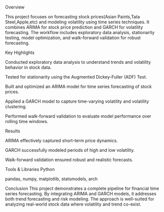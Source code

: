 Overview

This project focuses on forecasting stock prices(Asian Paints,Tata Steel,Apple,etc) and modeling volatility using time series techniques. It combines ARIMA for stock price prediction and GARCH for volatility forecasting. The workflow includes exploratory data analysis, stationarity testing, model optimization, and walk-forward validation for robust forecasting.

Key Highlights

Conducted exploratory data analysis to understand trends and volatility behavior in stock data.

Tested for stationarity using the Augmented Dickey-Fuller (ADF) Test.

Built and optimized an ARIMA model for time series forecasting of stock prices.

Applied a GARCH model to capture time-varying volatility and volatility clustering.

Performed walk-forward validation to evaluate model performance over rolling time windows.

Results

ARIMA effectively captured short-term price dynamics.

GARCH successfully modeled periods of high and low volatility.

Walk-forward validation ensured robust and realistic forecasts.

Tools & Libraries
Python

pandas, numpy, matplotlib, statsmodels, arch

Conclusion
This project demonstrates a complete pipeline for financial time series forecasting. By integrating ARIMA and GARCH models, it addresses both trend forecasting and risk modeling. The approach is well-suited for analyzing real-world stock data where volatility and trend co-exist.
